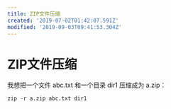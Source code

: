 ```yaml
---
title: ZIP文件压缩
created: '2019-07-02T01:42:07.591Z'
modified: '2019-09-03T09:41:53.304Z'
---
```


# ZIP文件压缩

我想把一个文件 abc.txt 和一个目录 dir1 压缩成为 a.zip：

```shell
zip -r a.zip abc.txt dir1
```

